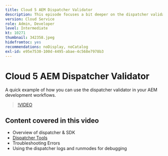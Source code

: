 ```yaml
---
title: Cloud 5 AEM Dispatcher Validator
description: This episode focuses a bit deeper on the dispatcher validator and the nuances that it provides.
version: Cloud Service
role: Admin, Developer
level: Intermediate
kt: 10271
thumbnail: 342358.jpeg
hidefromtoc: yes
recommendations: noDisplay, noCatalog
exl-id: e95e7530-100d-4495-abae-4c568e7978b3
---
```

# Cloud 5 AEM Dispatcher Validator

A quick example of how you can use the dispatcher validator in your AEM development workflows.

>[!VIDEO](https://video.tv.adobe.com/v/342358)

## Content covered in this video

+ Overview of dispatcher & SDK
+ [Dispatcher Tools](https://experienceleague.adobe.com/docs/experience-manager-cloud-service/content/implementing/content-delivery/validation-debug.html)
+ Troubleshooting Errors
+ Using the dispatcher logs and runmodes for debugging
